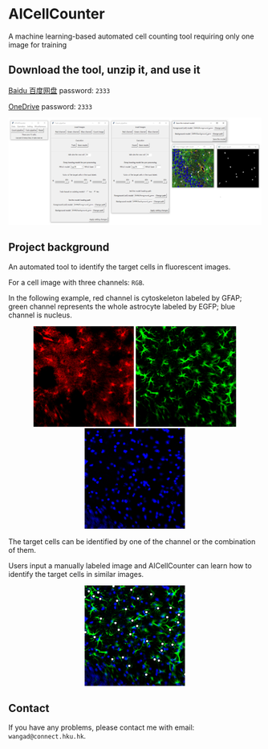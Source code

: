 # AICellCounter
A machine learning-based automated cell counting tool requiring only one image for training

## Download the tool, unzip it, and use it

[Baidu 百度网盘](https://pan.baidu.com/s/1kSYSPcvQfDTtADW_Ku8rrA)    password: ```2333```

[OneDrive](https://connecthkuhk-my.sharepoint.com/:f:/g/personal/wangad_connect_hku_hk/EkCZtVlpJZhOvybOzxiditsBCzMJxWDVIOcbfUblaHG2cQ?e=jVV373)    password: ```2333```

<div align="center">
    <img src="figs/tool.PNG" width="800"/>
</div>

<!-- <div align="center">
    <img src="figs/count_result_on_img.png" width="200"/>    <img src="figs/count_result_0_and_1.png" width="200"/>
</div> -->

## Project background
An automated tool to identify the target cells in fluorescent images.

For a cell image with three channels: ```RGB```.

In the following example, red channel is cytoskeleton labeled by GFAP; green channel represents the whole astrocyte labeled by EGFP; blue channel is nucleus.

<div align="center">
    <img src="figs/red_img.png" width="200"/>    <img src="figs/green_img.png" width="200"/>    <img src="figs/blue_img.png" width="200"/>
</div>

The target cells can be identified by one of the channel or the combination of them.

Users input a manually labeled image and AICellCounter can learn how to identify the target cells in similar images.

<div align="center">
    <img src="figs/count_img.png" width="200"/>
</div>

## Contact
If you have any problems, please contact me with email: ```wangad@connect.hku.hk```.

